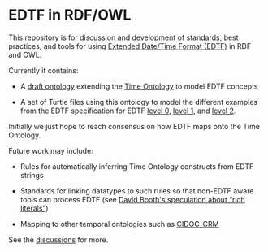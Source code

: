 # EDTF in RDF/OWL

This repository is for discussion and development of standards, best
practices, and tools for using [Extended Date/Time Format
(EDTF)](https://www.loc.gov/standards/datetime/) in RDF and OWL.

Currently it contains:

* A [draft ontology](https://periodo.github.io/edtf-ontology/)
  extending the [Time Ontology](https://www.w3.org/TR/owl-time/) to
  model EDTF concepts

* A set of Turtle files using this ontology to model the different
  examples from the EDTF specification for EDTF [level
  0](cases/level-0#readme), [level 1](cases/level-1#readme), and
  [level 2](cases/level-2#readme).

Initially we just hope to reach consensus on how EDTF maps onto the
Time Ontology.

Future work may include:

* Rules for automatically inferring Time Ontology constructs from EDTF
  strings

* Standards for linking datatypes to such rules so that non-EDTF aware
  tools can process EDTF (see [David Booth's speculation about “rich
  literals”](https://lists.w3.org/Archives/Public/semantic-web/2020Jul/0200.html))

* Mapping to other temporal ontologies such as
  [CIDOC-CRM](http://www.cidoc-crm.org/)

See the [discussions](https://github.com/periodo/edtf-ontology/discussions) for more.
